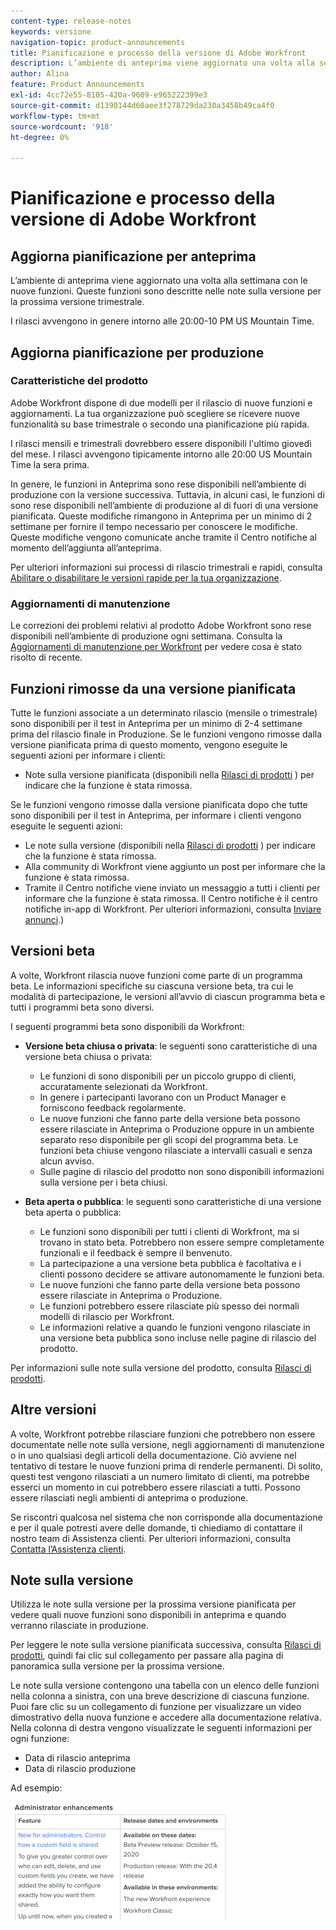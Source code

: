 ```yaml
---
content-type: release-notes
keywords: versione
navigation-topic: product-announcements
title: Pianificazione e processo della versione di Adobe Workfront
description: L’ambiente di anteprima viene aggiornato una volta alla settimana con le nuove funzioni. Queste funzioni sono descritte nelle note sulla versione per la prossima versione trimestrale.
author: Alina
feature: Product Announcements
exl-id: 4cc72e55-8105-420a-9609-e965222399e3
source-git-commit: d1390144d60aee3f278729da230a3458b49ca4f0
workflow-type: tm+mt
source-wordcount: '918'
ht-degree: 0%

---
```


# Pianificazione e processo della versione di Adobe Workfront

## Aggiorna pianificazione per anteprima

L’ambiente di anteprima viene aggiornato una volta alla settimana con le nuove funzioni. Queste funzioni sono descritte nelle note sulla versione per la prossima versione trimestrale.

I rilasci avvengono in genere intorno alle 20:00-10 PM US Mountain Time.

## Aggiorna pianificazione per produzione

### Caratteristiche del prodotto


Adobe Workfront dispone di due modelli per il rilascio di nuove funzioni e aggiornamenti. La tua organizzazione può scegliere se ricevere nuove funzionalità su base trimestrale o secondo una pianificazione più rapida.

I rilasci mensili e trimestrali dovrebbero essere disponibili l&#39;ultimo giovedì del mese. I rilasci avvengono tipicamente intorno alle 20:00 US Mountain Time la sera prima.

In genere, le funzioni in Anteprima sono rese disponibili nell’ambiente di produzione con la versione successiva. Tuttavia, in alcuni casi, le funzioni di sono rese disponibili nell’ambiente di produzione al di fuori di una versione pianificata. Queste modifiche rimangono in Anteprima per un minimo di 2 settimane per fornire il tempo necessario per conoscere le modifiche. Queste modifiche vengono comunicate anche tramite il Centro notifiche al momento dell’aggiunta all’anteprima.

Per ulteriori informazioni sui processi di rilascio trimestrali e rapidi, consulta [Abilitare o disabilitare le versioni rapide per la tua organizzazione](/help/quicksilver/administration-and-setup/set-up-workfront/configure-system-defaults/enable-fast-release-process.md).

### Aggiornamenti di manutenzione

Le correzioni dei problemi relativi al prodotto Adobe Workfront sono rese disponibili nell’ambiente di produzione ogni settimana. Consulta la [Aggiornamenti di manutenzione per Workfront](https://experienceleague.adobe.com/docs/workfront-known-issues/releases/current-updates.html) per vedere cosa è stato risolto di recente.

## Funzioni rimosse da una versione pianificata

Tutte le funzioni associate a un determinato rilascio (mensile o trimestrale) sono disponibili per il test in Anteprima per un minimo di 2-4 settimane prima del rilascio finale in Produzione. Se le funzioni vengono rimosse dalla versione pianificata prima di questo momento, vengono eseguite le seguenti azioni per informare i clienti:

* Note sulla versione pianificata (disponibili nella [Rilasci di prodotti](../../product-announcements/product-releases/product-releases.md) ) per indicare che la funzione è stata rimossa.

Se le funzioni vengono rimosse dalla versione pianificata dopo che tutte sono disponibili per il test in Anteprima, per informare i clienti vengono eseguite le seguenti azioni:

* Le note sulla versione (disponibili nella [Rilasci di prodotti](../../product-announcements/product-releases/product-releases.md) ) per indicare che la funzione è stata rimossa.
* Alla community di Workfront viene aggiunto un post per informare che la funzione è stata rimossa.
* Tramite il Centro notifiche viene inviato un messaggio a tutti i clienti per informare che la funzione è stata rimossa. Il Centro notifiche è il centro notifiche in-app di Workfront. Per ulteriori informazioni, consulta [Inviare annunci](../../administration-and-setup/get-started-wf-administration/view-send-announcements.md).)

## Versioni beta

A volte, Workfront rilascia nuove funzioni come parte di un programma beta.
Le informazioni specifiche su ciascuna versione beta, tra cui le modalità di partecipazione, le versioni all’avvio di ciascun programma beta e tutti i programmi beta sono diversi.

I seguenti programmi beta sono disponibili da Workfront:

* **Versione beta chiusa o privata**: le seguenti sono caratteristiche di una versione beta chiusa o privata:

   * Le funzioni di sono disponibili per un piccolo gruppo di clienti, accuratamente selezionati da Workfront.
   * In genere i partecipanti lavorano con un Product Manager e forniscono feedback regolarmente.
   * Le nuove funzioni che fanno parte della versione beta possono essere rilasciate in Anteprima o Produzione oppure in un ambiente separato reso disponibile per gli scopi del programma beta. Le funzioni beta chiuse vengono rilasciate a intervalli casuali e senza alcun avviso.
   * Sulle pagine di rilascio del prodotto non sono disponibili informazioni sulla versione per i beta chiusi.

* **Beta aperta o pubblica**: le seguenti sono caratteristiche di una versione beta aperta o pubblica:

   * Le funzioni sono disponibili per tutti i clienti di Workfront, ma si trovano in stato beta. Potrebbero non essere sempre completamente funzionali e il feedback è sempre il benvenuto.
   * La partecipazione a una versione beta pubblica è facoltativa e i clienti possono decidere se attivare autonomamente le funzioni beta.
   * Le nuove funzioni che fanno parte della versione beta possono essere rilasciate in Anteprima o Produzione.
   * Le funzioni potrebbero essere rilasciate più spesso dei normali modelli di rilascio per Workfront.
   * Le informazioni relative a quando le funzioni vengono rilasciate in una versione beta pubblica sono incluse nelle pagine di rilascio del prodotto.

Per informazioni sulle note sulla versione del prodotto, consulta [Rilasci di prodotti](../../product-announcements/product-releases/product-releases.md).

## Altre versioni

A volte, Workfront potrebbe rilasciare funzioni che potrebbero non essere documentate nelle note sulla versione, negli aggiornamenti di manutenzione o in uno qualsiasi degli articoli della documentazione. Ciò avviene nel tentativo di testare le nuove funzioni prima di renderle permanenti. Di solito, questi test vengono rilasciati a un numero limitato di clienti, ma potrebbe esserci un momento in cui potrebbero essere rilasciati a tutti. Possono essere rilasciati negli ambienti di anteprima o produzione.

Se riscontri qualcosa nel sistema che non corrisponde alla documentazione e per il quale potresti avere delle domande, ti chiediamo di contattare il nostro team di Assistenza clienti. Per ulteriori informazioni, consulta [Contatta l’Assistenza clienti](../../workfront-basics/tips-tricks-and-troubleshooting/contact-customer-support.md).

## Note sulla versione

Utilizza le note sulla versione per la prossima versione pianificata per vedere quali nuove funzioni sono disponibili in anteprima e quando verranno rilasciate in produzione.

Per leggere le note sulla versione pianificata successiva, consulta [Rilasci di prodotti](../../product-announcements/product-releases/product-releases.md), quindi fai clic sul collegamento per passare alla pagina di panoramica sulla versione per la prossima versione.

Le note sulla versione contengono una tabella con un elenco delle funzioni nella colonna a sinistra, con una breve descrizione di ciascuna funzione. Puoi fare clic su un collegamento di funzione per visualizzare un video dimostrativo della nuova funzione e accedere alla documentazione relativa. Nella colonna di destra vengono visualizzate le seguenti informazioni per ogni funzione:

* Data di rilascio anteprima
* Data di rilascio produzione

Ad esempio:

![](assets/release-notes-350x189.png)
